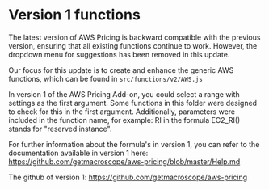 # Version 1 functions

The latest version of AWS Pricing is backward compatible with the previous version, ensuring that all existing functions continue to work. However, the dropdown menu for suggestions has been removed in this update.  

Our focus for this update is to create and enhance the generic AWS functions, which can be found in `src/functions/v2/AWS.js`  

In version 1 of the AWS Pricing Add-on, you could select a range with settings as the first argument. Some functions in this folder were designed to check for this in the first argument. Additionally, parameters were included in the function name, for example: RI in the formula EC2_RI() stands for "reserved instance".  

For further information about the formula's in version 1, you can refer to the documentation available in version 1 here: https://github.com/getmacroscope/aws-pricing/blob/master/Help.md

The github of version 1: https://github.com/getmacroscope/aws-pricing